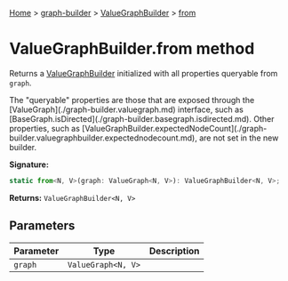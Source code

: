 [Home](./index) &gt; [graph-builder](./graph-builder.md) &gt; [ValueGraphBuilder](./graph-builder.valuegraphbuilder.md) &gt; [from](./graph-builder.valuegraphbuilder.from.md)

# ValueGraphBuilder.from method

Returns a [ValueGraphBuilder](./graph-builder.valuegraphbuilder.md) initialized with all properties queryable from `graph`<!-- -->.

<p>The "queryable" properties are those that are exposed through the [ValueGraph](./graph-builder.valuegraph.md) interface, such as [BaseGraph.isDirected](./graph-builder.basegraph.isdirected.md)<!-- -->. Other properties, such as [ValueGraphBuilder.expectedNodeCount](./graph-builder.valuegraphbuilder.expectednodecount.md)<!-- -->, are not set in the new builder.

**Signature:**
```javascript
static from<N, V>(graph: ValueGraph<N, V>): ValueGraphBuilder<N, V>;
```
**Returns:** `ValueGraphBuilder<N, V>`

## Parameters

|  Parameter | Type | Description |
|  --- | --- | --- |
|  `graph` | `ValueGraph<N, V>` |  |

